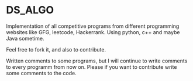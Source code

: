 # DS_ALGO
Implementation of all competitive programs from different programming websites like GFG, leetcode, Hackerrank. Using python, c++ and maybe Java sometime.

Feel free to fork it, and also to contribute.

Written comments to some programs, but I will continue to write comments to every programm from now on. Please if you want to contribute write some comments to the code.
